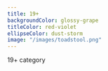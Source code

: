 ```yaml
---
title: 19+
backgroundColor: glossy-grape
titleColor: red-violet
ellipseColor: dust-storm
image: "/images/toadstool.png"
---
```


19+ category